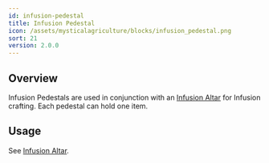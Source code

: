 ```yaml
---
id: infusion-pedestal
title: Infusion Pedestal
icon: /assets/mysticalagriculture/blocks/infusion_pedestal.png
sort: 21
version: 2.0.0
---
```


## Overview

Infusion Pedestals are used in conjunction with an [Infusion Altar](infusion-altar.md) for Infusion crafting. Each pedestal can hold one item.

## Usage

See [Infusion Altar](infusion-altar.md).
